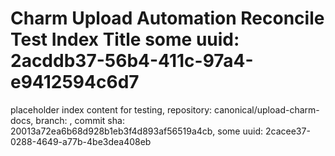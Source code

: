 # Charm Upload Automation Reconcile Test Index Title some uuid: 2acddb37-56b4-411c-97a4-e9412594c6d7
 placeholder index content for testing,  repository: canonical/upload-charm-docs,  branch: ,  commit sha: 20013a72ea6b68d928b1eb3f4d893af56519a4cb,  some uuid: 2cacee37-0288-4649-a77b-4be3dea408eb
